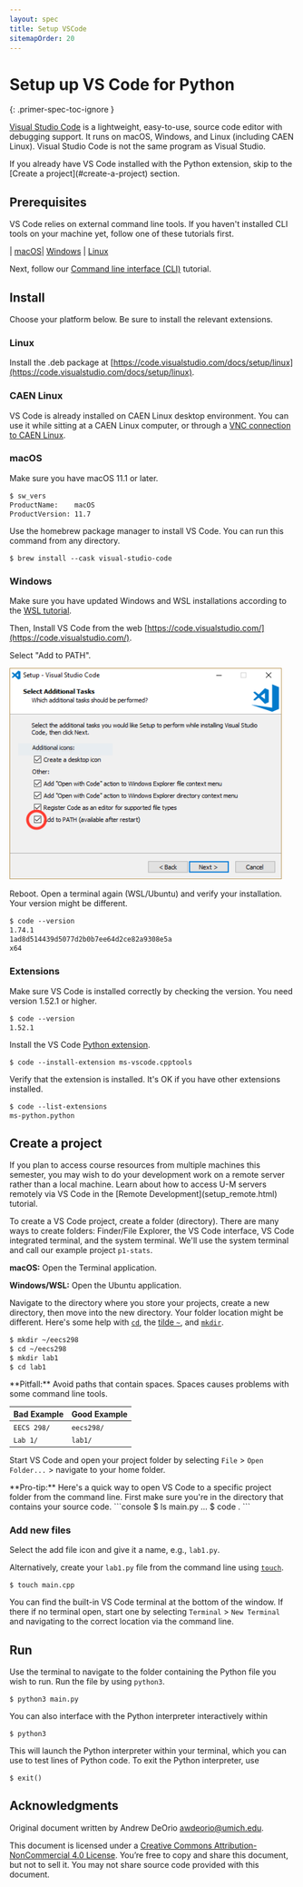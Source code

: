 ```yaml
---
layout: spec
title: Setup VSCode
sitemapOrder: 20
---
```


Setup up VS Code for Python
==========================
{: .primer-spec-toc-ignore }

[Visual Studio Code](https://code.visualstudio.com/) is a lightweight, easy-to-use, source code editor with debugging support.  It runs on macOS, Windows, and Linux (including CAEN Linux).  Visual Studio Code is not the same program as Visual Studio.

<div class="primer-spec-callout info" markdown="1">
If you already have VS Code installed with the Python extension, skip to the [Create a project](#create-a-project) section.
</div>

## Prerequisites
VS Code relies on external command line tools.  If you haven't installed CLI tools on your machine yet, follow one of these tutorials first.

| [macOS](setup_macos.html)| [Windows](setup_wsl.html) | [Linux](setup_wsl.html#install-cli-tools)

Next, follow our [Command line interface (CLI)](cli.html) tutorial.

## Install
Choose your platform below. Be sure to install the relevant extensions.

### Linux
Install the .deb package at [https://code.visualstudio.com/docs/setup/linux](https://code.visualstudio.com/docs/setup/linux).

### CAEN Linux
VS Code is already installed on CAEN Linux desktop environment.  You can use it while sitting at a CAEN Linux computer, or through a [VNC connection to CAEN Linux](https://teamdynamix.umich.edu/TDClient/76/Portal/KB/ArticleDet?ID=4999).

### macOS
Make sure you have macOS 11.1 or later.
```console
$ sw_vers
ProductName:	macOS
ProductVersion:	11.7
```

Use the homebrew package manager to install VS Code. You can run this command from any directory.
```console
$ brew install --cask visual-studio-code
```

### Windows
Make sure you have updated Windows and WSL installations according to the [WSL tutorial](setup_wsl.html).

Then, Install VS Code from the web [https://code.visualstudio.com/](https://code.visualstudio.com/).

Select "Add to PATH".

<img src="images/vscode005.png" width="480px" />

Reboot.  Open a terminal again (WSL/Ubuntu) and verify your installation.  Your version might be different.

```console
$ code --version
1.74.1
1ad8d514439d5077d2b0b7ee64d2ce82a9308e5a
x64
```

### Extensions
Make sure VS Code is installed correctly by checking the version.  You need version 1.52.1 or higher.
```console
$ code --version
1.52.1
```

Install the VS Code [Python extension](https://marketplace.visualstudio.com/items?itemName=ms-python.python).
```console
$ code --install-extension ms-vscode.cpptools
```

Verify that the extension is installed.  It's OK if you have other extensions installed.
```console
$ code --list-extensions
ms-python.python
```

## Create a project
<div class="primer-spec-callout info" markdown="1">
If you plan to access course resources from multiple machines this semester, you may wish to do your development work on a remote server rather than a local machine. Learn about how to access U-M servers remotely via VS Code in the [Remote Development](setup_remote.html) tutorial.
</div>

To create a VS Code project, create a folder (directory).  There are many ways to create folders: Finder/File Explorer, the VS Code interface, VS Code integrated terminal, and the system terminal.  We'll use the system terminal and call our example project `p1-stats`.

**macOS:** Open the Terminal application.

**Windows/WSL:** Open the Ubuntu application.

Navigate to the directory where you store your projects, create a new directory, then move into the new directory. Your folder location might be different.  Here's some help with [`cd`](cli.html#cd), the [tilde `~`](cli.html#home-directory-), and [`mkdir`](cli.html#mkdir).
```console
$ mkdir ~/eecs298
$ cd ~/eecs298
$ mkdir lab1
$ cd lab1
```

<div class="primer-spec-callout warning" markdown="1">
**Pitfall:** Avoid paths that contain spaces.  Spaces causes problems with some command line tools.

| Bad Example     | Good Example   |
|-----------------|----------------|
| `EECS 298/` | `eecs298/` |
| `Lab 1/` | `lab1/` |

</div>

Start VS Code and open your project folder by selecting `File` > `Open Folder...` > navigate to your home folder.

<div class="primer-spec-callout info" markdown="1">
**Pro-tip:** Here's a quick way to open VS Code to a specific project folder from the command line.  First make sure you're in the directory that contains your source code.
```console
$ ls
main.py ...
$ code .
```
</div>

### Add new files
Select the add file icon and give it a name, e.g., `lab1.py`.

Alternatively, create your `lab1.py` file from the command line using [`touch`](cli.html#touch).

```console
$ touch main.cpp
```
You can find the built-in VS Code terminal at the bottom of the window. If there if no terminal open, start one by selecting `Terminal` > `New Terminal` and navigating to the correct location via the command line.

## Run
Use the terminal to navigate to the folder containing the Python file you wish to run. Run the file by using `python3`.

```console
$ python3 main.py
```

You can also interface with the Python interpreter interactively within

```console
$ python3
```

This will launch the Python interpreter within your terminal, which you can use to test lines of Python code. To exit the Python interpreter, use

```console
$ exit()
```

## Acknowledgments
Original document written by Andrew DeOrio awdeorio@umich.edu.

This document is licensed under a [Creative Commons Attribution-NonCommercial 4.0 License](https://creativecommons.org/licenses/by-nc/4.0/). You’re free to copy and share this document, but not to sell it. You may not share source code provided with this document.
